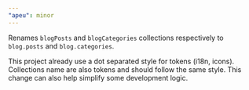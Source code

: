 ```yaml
---
"apeu": minor
---
```


Renames `blogPosts` and `blogCategories` collections respectively to `blog.posts` and `blog.categories`.

This project already use a dot separated style for tokens (i18n, icons). Collections name are also tokens and should follow the same style. This change can also help simplify some development logic.
